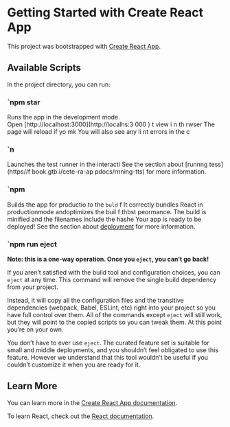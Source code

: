 # Getting Started with Create React App

This project was bootstrapped with [Create React App](https://github.com/facebook/create-react-app).

## Available Scripts 
 
In the project directory, you can run: 
### `npm star  
 
Runs the app in the development mode.  
Open [http://localhost:3000](http://localhs:3 000   ) t  view      i n th rwser 
The page will reload if yo mk 
You will also see any li nt errors in the  c
### `n
Launches the test runner in the interacti 
See the section about [runnng tess](https//f book.gtb.i/cete-ra-ap pdocs/rnning-tts) for more information.
### `npm
Builds the app for productio to the `buld` f
It correctly bundles React in productionmode andoptimizes the buil f thbst peormance.
The build is minified and the filenames include the hashe
Your app is ready to be deployed!
See the section about [deployment](https://facebook.github.io/create-react-app/docs/deployment) for more information.

### `npm run eject

**Note: this is a one-way operation. Once you `eject`, you can’t go back!**

If you aren’t satisfied with the build tool and configuration choices, you can `eject` at any time. This command will remove the single build dependency from your project.

Instead, it will copy all the configuration files and the transitive dependencies (webpack, Babel, ESLint, etc) right into your project so you have full control over them. All of the commands except `eject` will still work, but they will point to the copied scripts so you can tweak them. At this point you’re on your own.

You don’t have to ever use `eject`. The curated feature set is suitable for small and middle deployments, and you shouldn’t feel obligated to use this feature. However we understand that this tool wouldn’t be useful if you couldn’t customize it when you are ready for it.

## Learn More

You can learn more in the [Create React App documentation](https://facebook.github.io/create-react-app/docs/getting-started).

To learn React, check out the [React documentation](https://reactjs.org/).
